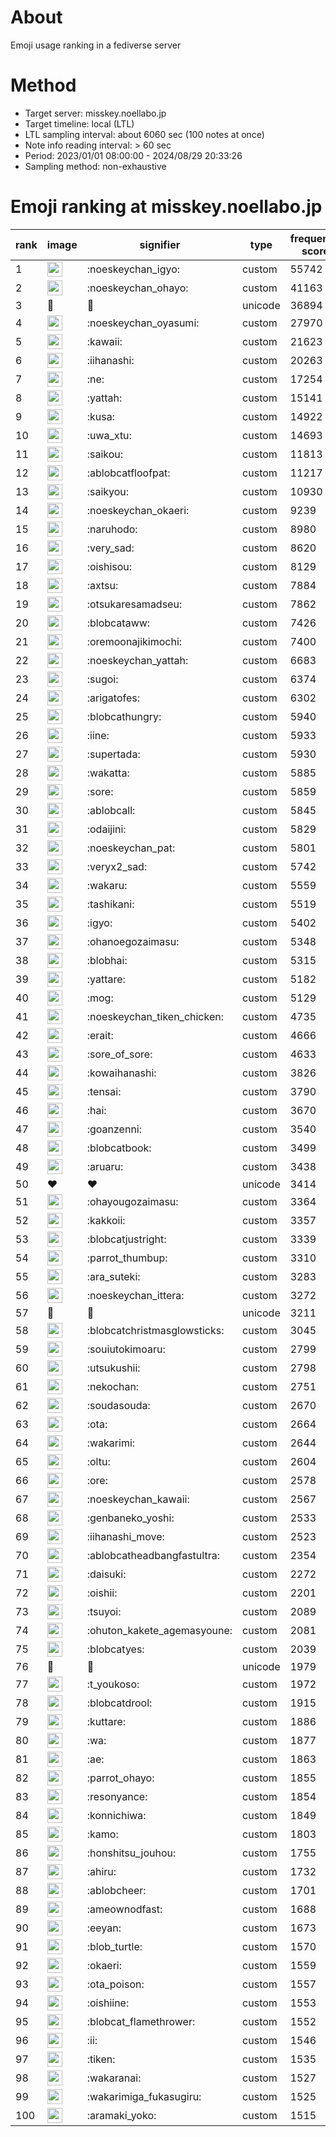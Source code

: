 # About
Emoji usage ranking in a fediverse server

# Method
- Target server: misskey.noellabo.jp
- Target timeline: local (LTL)
- LTL sampling interval: about 6060 sec (100 notes at once)
- Note info reading interval: > 60 sec
- Period: 2023/01/01 08:00:00 - 2024/08/29 20:33:26 
- Sampling method: non-exhaustive

# Emoji ranking at misskey.noellabo.jp

|rank|image|signifier|type|frequency score|
|----|----|----|----|----|
|1|<img height="24" src="https://misskey.noellabo.jp/emoji/noeskeychan_igyo.webp">|:noeskeychan_igyo:|custom|55742|
|2|<img height="24" src="https://misskey.noellabo.jp/emoji/noeskeychan_ohayo.webp">|:noeskeychan_ohayo:|custom|41163|
|3|🎉|🎉|unicode|36894|
|4|<img height="24" src="https://misskey.noellabo.jp/emoji/noeskeychan_oyasumi.webp">|:noeskeychan_oyasumi:|custom|27970|
|5|<img height="24" src="https://misskey.noellabo.jp/emoji/kawaii.webp">|:kawaii:|custom|21623|
|6|<img height="24" src="https://misskey.noellabo.jp/emoji/iihanashi.webp">|:iihanashi:|custom|20263|
|7|<img height="24" src="https://misskey.noellabo.jp/emoji/ne.webp">|:ne:|custom|17254|
|8|<img height="24" src="https://misskey.noellabo.jp/emoji/yattah.webp">|:yattah:|custom|15141|
|9|<img height="24" src="https://misskey.noellabo.jp/emoji/kusa.webp">|:kusa:|custom|14922|
|10|<img height="24" src="https://misskey.noellabo.jp/emoji/uwa_xtu.webp">|:uwa_xtu:|custom|14693|
|11|<img height="24" src="https://misskey.noellabo.jp/emoji/saikou.webp">|:saikou:|custom|11813|
|12|<img height="24" src="https://misskey.noellabo.jp/emoji/ablobcatfloofpat.webp">|:ablobcatfloofpat:|custom|11217|
|13|<img height="24" src="https://misskey.noellabo.jp/emoji/saikyou.webp">|:saikyou:|custom|10930|
|14|<img height="24" src="https://misskey.noellabo.jp/emoji/noeskeychan_okaeri.webp">|:noeskeychan_okaeri:|custom|9239|
|15|<img height="24" src="https://misskey.noellabo.jp/emoji/naruhodo.webp">|:naruhodo:|custom|8980|
|16|<img height="24" src="https://misskey.noellabo.jp/emoji/very_sad.webp">|:very_sad:|custom|8620|
|17|<img height="24" src="https://misskey.noellabo.jp/emoji/oishisou.webp">|:oishisou:|custom|8129|
|18|<img height="24" src="https://misskey.noellabo.jp/emoji/axtsu.webp">|:axtsu:|custom|7884|
|19|<img height="24" src="https://misskey.noellabo.jp/emoji/otsukaresamadseu.webp">|:otsukaresamadseu:|custom|7862|
|20|<img height="24" src="https://misskey.noellabo.jp/emoji/blobcataww.webp">|:blobcataww:|custom|7426|
|21|<img height="24" src="https://misskey.noellabo.jp/emoji/oremoonajikimochi.webp">|:oremoonajikimochi:|custom|7400|
|22|<img height="24" src="https://misskey.noellabo.jp/emoji/noeskeychan_yattah.webp">|:noeskeychan_yattah:|custom|6683|
|23|<img height="24" src="https://misskey.noellabo.jp/emoji/sugoi.webp">|:sugoi:|custom|6374|
|24|<img height="24" src="https://misskey.noellabo.jp/emoji/arigatofes.webp">|:arigatofes:|custom|6302|
|25|<img height="24" src="https://misskey.noellabo.jp/emoji/blobcathungry.webp">|:blobcathungry:|custom|5940|
|26|<img height="24" src="https://misskey.noellabo.jp/emoji/iine.webp">|:iine:|custom|5933|
|27|<img height="24" src="https://misskey.noellabo.jp/emoji/supertada.webp">|:supertada:|custom|5930|
|28|<img height="24" src="https://misskey.noellabo.jp/emoji/wakatta.webp">|:wakatta:|custom|5885|
|29|<img height="24" src="https://misskey.noellabo.jp/emoji/sore.webp">|:sore:|custom|5859|
|30|<img height="24" src="https://misskey.noellabo.jp/emoji/ablobcall.webp">|:ablobcall:|custom|5845|
|31|<img height="24" src="https://misskey.noellabo.jp/emoji/odaijini.webp">|:odaijini:|custom|5829|
|32|<img height="24" src="https://misskey.noellabo.jp/emoji/noeskeychan_pat.webp">|:noeskeychan_pat:|custom|5801|
|33|<img height="24" src="https://misskey.noellabo.jp/emoji/veryx2_sad.webp">|:veryx2_sad:|custom|5742|
|34|<img height="24" src="https://misskey.noellabo.jp/emoji/wakaru.webp">|:wakaru:|custom|5559|
|35|<img height="24" src="https://misskey.noellabo.jp/emoji/tashikani.webp">|:tashikani:|custom|5519|
|36|<img height="24" src="https://misskey.noellabo.jp/emoji/igyo.webp">|:igyo:|custom|5402|
|37|<img height="24" src="https://misskey.noellabo.jp/emoji/ohanoegozaimasu.webp">|:ohanoegozaimasu:|custom|5348|
|38|<img height="24" src="https://misskey.noellabo.jp/emoji/blobhai.webp">|:blobhai:|custom|5315|
|39|<img height="24" src="https://misskey.noellabo.jp/emoji/yattare.webp">|:yattare:|custom|5182|
|40|<img height="24" src="https://misskey.noellabo.jp/emoji/mog.webp">|:mog:|custom|5129|
|41|<img height="24" src="https://misskey.noellabo.jp/emoji/noeskeychan_tiken_chicken.webp">|:noeskeychan_tiken_chicken:|custom|4735|
|42|<img height="24" src="https://misskey.noellabo.jp/emoji/erait.webp">|:erait:|custom|4666|
|43|<img height="24" src="https://misskey.noellabo.jp/emoji/sore_of_sore.webp">|:sore_of_sore:|custom|4633|
|44|<img height="24" src="https://misskey.noellabo.jp/emoji/kowaihanashi.webp">|:kowaihanashi:|custom|3826|
|45|<img height="24" src="https://misskey.noellabo.jp/emoji/tensai.webp">|:tensai:|custom|3790|
|46|<img height="24" src="https://misskey.noellabo.jp/emoji/hai.webp">|:hai:|custom|3670|
|47|<img height="24" src="https://misskey.noellabo.jp/emoji/goanzenni.webp">|:goanzenni:|custom|3540|
|48|<img height="24" src="https://misskey.noellabo.jp/emoji/blobcatbook.webp">|:blobcatbook:|custom|3499|
|49|<img height="24" src="https://misskey.noellabo.jp/emoji/aruaru.webp">|:aruaru:|custom|3438|
|50|❤|❤|unicode|3414|
|51|<img height="24" src="https://misskey.noellabo.jp/emoji/ohayougozaimasu.webp">|:ohayougozaimasu:|custom|3364|
|52|<img height="24" src="https://misskey.noellabo.jp/emoji/kakkoii.webp">|:kakkoii:|custom|3357|
|53|<img height="24" src="https://misskey.noellabo.jp/emoji/blobcatjustright.webp">|:blobcatjustright:|custom|3339|
|54|<img height="24" src="https://misskey.noellabo.jp/emoji/parrot_thumbup.webp">|:parrot_thumbup:|custom|3310|
|55|<img height="24" src="https://misskey.noellabo.jp/emoji/ara_suteki.webp">|:ara_suteki:|custom|3283|
|56|<img height="24" src="https://misskey.noellabo.jp/emoji/noeskeychan_ittera.webp">|:noeskeychan_ittera:|custom|3272|
|57|🍗|🍗|unicode|3211|
|58|<img height="24" src="https://misskey.noellabo.jp/emoji/blobcatchristmasglowsticks.webp">|:blobcatchristmasglowsticks:|custom|3045|
|59|<img height="24" src="https://misskey.noellabo.jp/emoji/souiutokimoaru.webp">|:souiutokimoaru:|custom|2799|
|60|<img height="24" src="https://misskey.noellabo.jp/emoji/utsukushii.webp">|:utsukushii:|custom|2798|
|61|<img height="24" src="https://misskey.noellabo.jp/emoji/nekochan.webp">|:nekochan:|custom|2751|
|62|<img height="24" src="https://misskey.noellabo.jp/emoji/soudasouda.webp">|:soudasouda:|custom|2670|
|63|<img height="24" src="https://misskey.noellabo.jp/emoji/ota.webp">|:ota:|custom|2664|
|64|<img height="24" src="https://misskey.noellabo.jp/emoji/wakarimi.webp">|:wakarimi:|custom|2644|
|65|<img height="24" src="https://misskey.noellabo.jp/emoji/oltu.webp">|:oltu:|custom|2604|
|66|<img height="24" src="https://misskey.noellabo.jp/emoji/ore.webp">|:ore:|custom|2578|
|67|<img height="24" src="https://misskey.noellabo.jp/emoji/noeskeychan_kawaii.webp">|:noeskeychan_kawaii:|custom|2567|
|68|<img height="24" src="https://misskey.noellabo.jp/emoji/genbaneko_yoshi.webp">|:genbaneko_yoshi:|custom|2533|
|69|<img height="24" src="https://misskey.noellabo.jp/emoji/iihanashi_move.webp">|:iihanashi_move:|custom|2523|
|70|<img height="24" src="https://misskey.noellabo.jp/emoji/ablobcatheadbangfastultra.webp">|:ablobcatheadbangfastultra:|custom|2354|
|71|<img height="24" src="https://misskey.noellabo.jp/emoji/daisuki.webp">|:daisuki:|custom|2272|
|72|<img height="24" src="https://misskey.noellabo.jp/emoji/oishii.webp">|:oishii:|custom|2201|
|73|<img height="24" src="https://misskey.noellabo.jp/emoji/tsuyoi.webp">|:tsuyoi:|custom|2089|
|74|<img height="24" src="https://misskey.noellabo.jp/emoji/ohuton_kakete_agemasyoune.webp">|:ohuton_kakete_agemasyoune:|custom|2081|
|75|<img height="24" src="https://misskey.noellabo.jp/emoji/blobcatyes.webp">|:blobcatyes:|custom|2039|
|76|👀|👀|unicode|1979|
|77|<img height="24" src="https://misskey.noellabo.jp/emoji/t_youkoso.webp">|:t_youkoso:|custom|1972|
|78|<img height="24" src="https://misskey.noellabo.jp/emoji/blobcatdrool.webp">|:blobcatdrool:|custom|1915|
|79|<img height="24" src="https://misskey.noellabo.jp/emoji/kuttare.webp">|:kuttare:|custom|1886|
|80|<img height="24" src="https://misskey.noellabo.jp/emoji/wa.webp">|:wa:|custom|1877|
|81|<img height="24" src="https://misskey.noellabo.jp/emoji/ae.webp">|:ae:|custom|1863|
|82|<img height="24" src="https://misskey.noellabo.jp/emoji/parrot_ohayo.webp">|:parrot_ohayo:|custom|1855|
|83|<img height="24" src="https://misskey.noellabo.jp/emoji/resonyance.webp">|:resonyance:|custom|1854|
|84|<img height="24" src="https://misskey.noellabo.jp/emoji/konnichiwa.webp">|:konnichiwa:|custom|1849|
|85|<img height="24" src="https://misskey.noellabo.jp/emoji/kamo.webp">|:kamo:|custom|1803|
|86|<img height="24" src="https://misskey.noellabo.jp/emoji/honshitsu_jouhou.webp">|:honshitsu_jouhou:|custom|1755|
|87|<img height="24" src="https://misskey.noellabo.jp/emoji/ahiru.webp">|:ahiru:|custom|1732|
|88|<img height="24" src="https://misskey.noellabo.jp/emoji/ablobcheer.webp">|:ablobcheer:|custom|1701|
|89|<img height="24" src="https://misskey.noellabo.jp/emoji/ameownodfast.webp">|:ameownodfast:|custom|1688|
|90|<img height="24" src="https://misskey.noellabo.jp/emoji/eeyan.webp">|:eeyan:|custom|1673|
|91|<img height="24" src="https://misskey.noellabo.jp/emoji/blob_turtle.webp">|:blob_turtle:|custom|1570|
|92|<img height="24" src="https://misskey.noellabo.jp/emoji/okaeri.webp">|:okaeri:|custom|1559|
|93|<img height="24" src="https://misskey.noellabo.jp/emoji/ota_poison.webp">|:ota_poison:|custom|1557|
|94|<img height="24" src="https://misskey.noellabo.jp/emoji/oishiine.webp">|:oishiine:|custom|1553|
|95|<img height="24" src="https://misskey.noellabo.jp/emoji/blobcat_flamethrower.webp">|:blobcat_flamethrower:|custom|1552|
|96|<img height="24" src="https://misskey.noellabo.jp/emoji/ii.webp">|:ii:|custom|1546|
|97|<img height="24" src="https://misskey.noellabo.jp/emoji/tiken.webp">|:tiken:|custom|1535|
|98|<img height="24" src="https://misskey.noellabo.jp/emoji/wakaranai.webp">|:wakaranai:|custom|1527|
|99|<img height="24" src="https://misskey.noellabo.jp/emoji/wakarimiga_fukasugiru.webp">|:wakarimiga_fukasugiru:|custom|1525|
|100|<img height="24" src="https://misskey.noellabo.jp/emoji/aramaki_yoko.webp">|:aramaki_yoko:|custom|1515|
